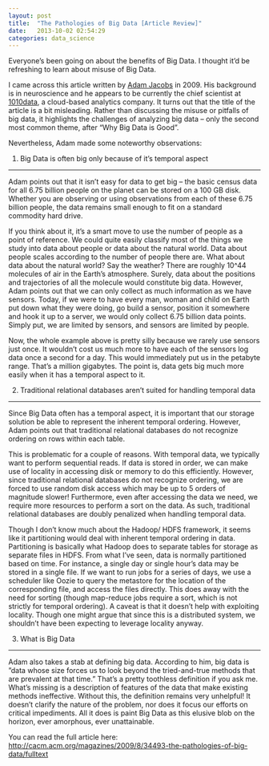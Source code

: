 ```yaml
---
layout: post
title:  "The Pathologies of Big Data [Article Review]"
date:   2013-10-02 02:54:29
categories: data_science
---
```


Everyone’s been going on about the benefits of Big Data. I thought it’d be refreshing to learn about misuse of Big Data.

I came across this article written by <a href="http://www.crunchbase.com/person/adam-jacobs-4">Adam Jacobs</a> in 2009. His background is in neuroscience and he appears to be currently the chief scientist at <a href="http://www.1010data.com/about-us/company-overview/">1010data</a>, a cloud-based analytics company. It turns out that the title of the article is a bit misleading. Rather than discussing the misuse or pitfalls of big data, it highlights the challenges of analyzing big data – only the second most common theme, after “Why Big Data is Good”.

Nevertheless, Adam made some noteworthy observations:

1. Big Data is often big only because of it’s temporal aspect
-------------------------------------------------------------
Adam points out that it isn’t easy for data to get big – the basic census data for all 6.75 billion people on the planet can be stored on a 100 GB disk. Whether you are observing or using observations from each of these 6.75 billion people, the data remains small enough to fit on a standard commodity hard drive.

If you think about it, it’s a smart move to use the number of people as a point of reference. We could quite easily classify most of the things we study into data about people or data about the natural world. Data about people scales according to the number of people there are. What about data about the natural world? Say the weather? There are roughly 10^44 molecules of air in the Earth’s atmosphere. Surely, data about the positions and trajectories of all the molecule would constitute big data. However, Adam points out that we can only collect as much information as we have sensors. Today, if we were to have every man, woman and child on Earth put down what they were doing, go build a sensor, position it somewhere and hook it up to a server, we would only collect 6.75 billion data points. Simply put, we are limited by sensors, and sensors are limited by people.

Now, the whole example above is pretty silly because we rarely use sensors just once. It wouldn’t cost us much more to have each of the sensors log data once a second for a day. This would immediately put us in the petabyte range. That’s a million gigabytes. The point is, data gets big much more easily when it has a temporal aspect to it.

2. Traditional relational databases aren’t suited for handling temporal data
----------------------------------------------------------------------------
Since Big Data often has a temporal aspect, it is important that our storage solution be able to represent the inherent temporal ordering. However, Adam points out that traditional relational databases do not recognize ordering on rows within each table.

This is problematic for a couple of reasons. With temporal data, we typically want to perform sequential reads. If data is stored in order, we can make use of locality in accessing disk or memory to do this efficiently. However, since traditional relational databases do not recognize ordering, we are forced to use random disk access which may be up to 5 orders of magnitude slower! Furthermore, even after accessing the data we need, we require more resources to perform a sort on the data. As such, traditional relational databases are doubly penalized when handling temporal data.

Though I don’t know much about the Hadoop/ HDFS framework, it seems like it partitioning would deal with inherent temporal ordering in data. Partitioning is basically what Hadoop does to separate tables for storage as separate files in HDFS. From what I’ve seen, data is normally partitioned based on time. For instance, a single day or single hour’s data may be stored in a single file. If we want to run jobs for a series of days, we use a scheduler like Oozie to query the metastore for the location of the corresponding file, and access the files directly. This does away with the need for sorting (though map-reduce jobs require a sort, which is not strictly for temporal ordering). A caveat is that it doesn’t help with exploiting locality. Though one might argue that since this is a distributed system, we shouldn’t have been expecting to leverage locality anyway.

3. What is Big Data
-------------------
Adam also takes a stab at defining big data. According to him, big data is ”data whose size forces us to look beyond the tried-and-true methods that are prevalent at that time.” That’s a pretty toothless definition if you ask me.  What’s missing is a description of features of the data that make existing methods ineffective. Without this, the definition remains very unhelpful! It doesn’t clarify the nature of the problem, nor does it focus our efforts on critical impediments. All it does is paint Big Data as this elusive blob on the horizon, ever amorphous, ever unattainable.

You can read the full article here: <a href="http://cacm.acm.org/magazines/2009/8/34493-the-pathologies-of-big-data/fulltext">http://cacm.acm.org/magazines/2009/8/34493-the-pathologies-of-big-data/fulltext</a>